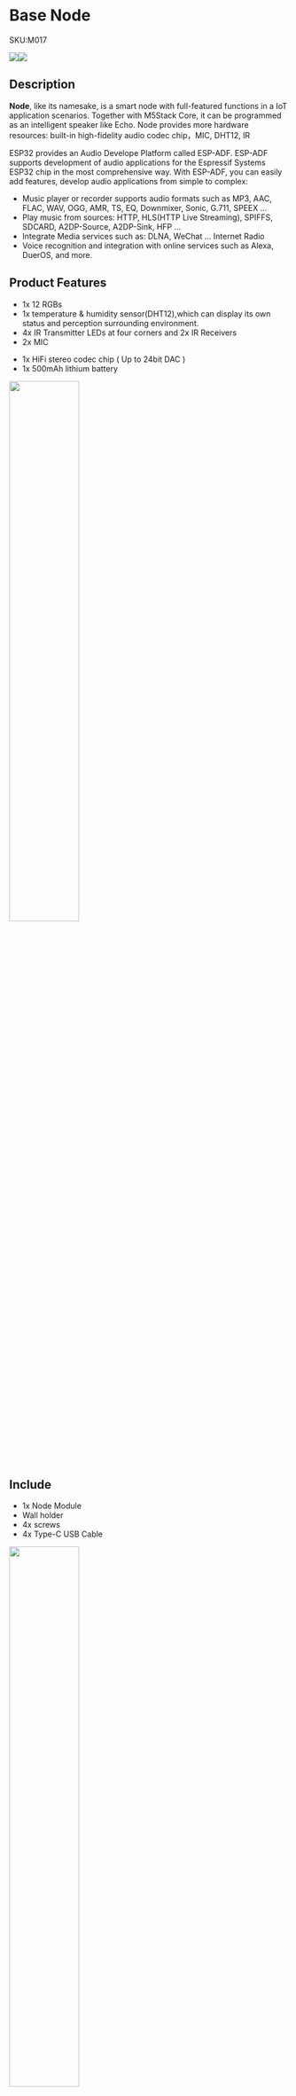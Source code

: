 # Base Node

<el-tag effect="plain">SKU:M017</el-tag>

<div class="product_pic"><img src="assets/img/product_pics/base/node_01.webp"><img src="assets/img/product_pics/base/node_02.webp"></div>

## Description

**Node**, like its namesake, is a smart node with full-featured functions in a IoT application scenarios. Together with M5Stack Core, it can be programmed as an intelligent speaker like Echo. Node provides more hardware resources:  built-in high-fidelity audio codec chip，MIC, DHT12, IR

ESP32 provides an Audio Develope Platform called ESP-ADF.
ESP-ADF supports development of audio applications for the Espressif Systems ESP32 chip in the most comprehensive way. With ESP-ADF, you can easily add features, develop audio applications from simple to complex:

- Music player or recorder supports audio formats such as MP3, AAC, FLAC, WAV, OGG, AMR, TS, EQ, Downmixer, Sonic, G.711, SPEEX ...
- Play music from sources: HTTP, HLS(HTTP Live Streaming), SPIFFS, SDCARD, A2DP-Source, A2DP-Sink, HFP ...
- Integrate Media services such as: DLNA, WeChat ...
Internet Radio
- Voice recognition and integration with online services such as Alexa, DuerOS, and more.

## Product Features

* 1x 12 RGBs
* 1x temperature & humidity sensor(DHT12),which can display its own status and perception surrounding environment.
* 4x IR Transmitter LEDs at four corners and 2x IR Receivers
* 2x MIC
- 1x HiFi stereo codec chip ( Up to 24bit DAC )
- 1x 500mAh lithium battery

<img src="assets/img/product_pics/base/node_04.webp" width="50%" height="50%">


## Include

-  1x Node Module
-  Wall holder
-  4x screws
-  4x Type-C USB Cable

<img src="assets/img/product_pics/base/node_05.webp" width="50%" height="50%">

## Applications

-  Intelligent IOT node
-  Webradio
-  Intelligent sound box

<img src="assets/img/product_pics/base/node_03.webp" width="50%" height="50%">

## Schematic

<img src="assets/img/product_pics/base/node_sch_01.webp">

<img src="assets/img/product_pics/base/node_sch_02.webp">

## PinMap

<table>
 <tr><td>ESP32</td><td>GPIO0</td><td>GPIO13</td><td>GPIO5</td><td>GPIO2</td><td>GPIO34</td><td>GPIO21</td><td>GPIO22</td><td>GPIO25</td></tr>
 <tr><td>Codec Chip</td><td>I2S_CLK</td><td>I2S_WS</td><td>I2S_BCK</td><td>I2S_IN</td><td>I2S_OUT</td><td>I2C_SDA</td><td>I2C_SCL</td><td>L_OUT1</td></tr>
</table>

<table>
 <tr><td>ESP32</td><td>GPIO15</td><td>GPIO35</td><td>GPIO12</td><td>GPIO21</td><td>GPIO22</td></tr>
 <tr><td>node base</td><td>RGBLed(SK6812)</td><td>IR_Receive</td><td>IR_Send</td><td>DHT12_SDA</td><td>DHT12_SCL</td></tr>
</table>

## Related Link

- **Datasheet** -  [WM8978](https://m5stack.oss-cn-shenzhen.aliyuncs.com/resource/docs/datasheet/base/WM8978%20_en.pdf)

## Example

- [Voice control RGB light circle ( Chinese )](https://github.com/m5stack/esp-adf/blob/master/examples/get-started/M5Node/main/play_mp3_example.c)

<img src="assets/img/product_pics/base/base_example/example_base_node_01.webp">

## Video

**NODE Case - Voice Recognition**

<video width="500" height="315" controls>
    <source src="https://m5stack.oss-cn-shenzhen.aliyuncs.com/video/Blog/Twitch201812/Node%20Module.mp4" type="video/mp4">
</video>

<script>

   var purchase_link = 'https://m5stack.com/collections/m5-base/products/node-module';

   anchor_search(purchase_link);
   scrollFunc();

</script>